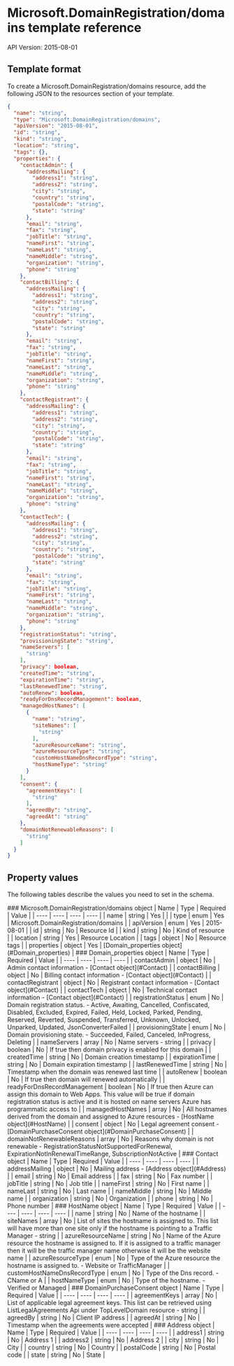 # Microsoft.DomainRegistration/domains template reference
API Version: 2015-08-01
## Template format

To create a Microsoft.DomainRegistration/domains resource, add the following JSON to the resources section of your template.

```json
{
  "name": "string",
  "type": "Microsoft.DomainRegistration/domains",
  "apiVersion": "2015-08-01",
  "id": "string",
  "kind": "string",
  "location": "string",
  "tags": {},
  "properties": {
    "contactAdmin": {
      "addressMailing": {
        "address1": "string",
        "address2": "string",
        "city": "string",
        "country": "string",
        "postalCode": "string",
        "state": "string"
      },
      "email": "string",
      "fax": "string",
      "jobTitle": "string",
      "nameFirst": "string",
      "nameLast": "string",
      "nameMiddle": "string",
      "organization": "string",
      "phone": "string"
    },
    "contactBilling": {
      "addressMailing": {
        "address1": "string",
        "address2": "string",
        "city": "string",
        "country": "string",
        "postalCode": "string",
        "state": "string"
      },
      "email": "string",
      "fax": "string",
      "jobTitle": "string",
      "nameFirst": "string",
      "nameLast": "string",
      "nameMiddle": "string",
      "organization": "string",
      "phone": "string"
    },
    "contactRegistrant": {
      "addressMailing": {
        "address1": "string",
        "address2": "string",
        "city": "string",
        "country": "string",
        "postalCode": "string",
        "state": "string"
      },
      "email": "string",
      "fax": "string",
      "jobTitle": "string",
      "nameFirst": "string",
      "nameLast": "string",
      "nameMiddle": "string",
      "organization": "string",
      "phone": "string"
    },
    "contactTech": {
      "addressMailing": {
        "address1": "string",
        "address2": "string",
        "city": "string",
        "country": "string",
        "postalCode": "string",
        "state": "string"
      },
      "email": "string",
      "fax": "string",
      "jobTitle": "string",
      "nameFirst": "string",
      "nameLast": "string",
      "nameMiddle": "string",
      "organization": "string",
      "phone": "string"
    },
    "registrationStatus": "string",
    "provisioningState": "string",
    "nameServers": [
      "string"
    ],
    "privacy": boolean,
    "createdTime": "string",
    "expirationTime": "string",
    "lastRenewedTime": "string",
    "autoRenew": boolean,
    "readyForDnsRecordManagement": boolean,
    "managedHostNames": [
      {
        "name": "string",
        "siteNames": [
          "string"
        ],
        "azureResourceName": "string",
        "azureResourceType": "string",
        "customHostNameDnsRecordType": "string",
        "hostNameType": "string"
      }
    ],
    "consent": {
      "agreementKeys": [
        "string"
      ],
      "agreedBy": "string",
      "agreedAt": "string"
    },
    "domainNotRenewableReasons": [
      "string"
    ]
  }
}
```
## Property values

The following tables describe the values you need to set in the schema.

<a id="Microsoft.DomainRegistration/domains" />
### Microsoft.DomainRegistration/domains object
|  Name | Type | Required | Value |
|  ---- | ---- | ---- | ---- |
|  name | string | Yes |  |
|  type | enum | Yes | Microsoft.DomainRegistration/domains |
|  apiVersion | enum | Yes | 2015-08-01 |
|  id | string | No | Resource Id |
|  kind | string | No | Kind of resource |
|  location | string | Yes | Resource Location |
|  tags | object | No | Resource tags |
|  properties | object | Yes | [Domain_properties object](#Domain_properties) |


<a id="Domain_properties" />
### Domain_properties object
|  Name | Type | Required | Value |
|  ---- | ---- | ---- | ---- |
|  contactAdmin | object | No | Admin contact information - [Contact object](#Contact) |
|  contactBilling | object | No | Billing contact information - [Contact object](#Contact) |
|  contactRegistrant | object | No | Registrant contact information - [Contact object](#Contact) |
|  contactTech | object | No | Technical contact information - [Contact object](#Contact) |
|  registrationStatus | enum | No | Domain registration status. - Active, Awaiting, Cancelled, Confiscated, Disabled, Excluded, Expired, Failed, Held, Locked, Parked, Pending, Reserved, Reverted, Suspended, Transferred, Unknown, Unlocked, Unparked, Updated, JsonConverterFailed |
|  provisioningState | enum | No | Domain provisioning state. - Succeeded, Failed, Canceled, InProgress, Deleting |
|  nameServers | array | No | Name servers - string |
|  privacy | boolean | No | If true then domain privacy is enabled for this domain |
|  createdTime | string | No | Domain creation timestamp |
|  expirationTime | string | No | Domain expiration timestamp |
|  lastRenewedTime | string | No | Timestamp when the domain was renewed last time |
|  autoRenew | boolean | No | If true then domain will renewed automatically |
|  readyForDnsRecordManagement | boolean | No | If true then Azure can assign this domain to Web Apps. This value will be true if domain registration status is active and it is hosted on name servers Azure has programmatic access to |
|  managedHostNames | array | No | All hostnames derived from the domain and assigned to Azure resources - [HostName object](#HostName) |
|  consent | object | No | Legal agreement consent - [DomainPurchaseConsent object](#DomainPurchaseConsent) |
|  domainNotRenewableReasons | array | No | Reasons why domain is not renewable - RegistrationStatusNotSupportedForRenewal, ExpirationNotInRenewalTimeRange, SubscriptionNotActive |


<a id="Contact" />
### Contact object
|  Name | Type | Required | Value |
|  ---- | ---- | ---- | ---- |
|  addressMailing | object | No | Mailing address - [Address object](#Address) |
|  email | string | No | Email address |
|  fax | string | No | Fax number |
|  jobTitle | string | No | Job title |
|  nameFirst | string | No | First name |
|  nameLast | string | No | Last name |
|  nameMiddle | string | No | Middle name |
|  organization | string | No | Organization |
|  phone | string | No | Phone number |


<a id="HostName" />
### HostName object
|  Name | Type | Required | Value |
|  ---- | ---- | ---- | ---- |
|  name | string | No | Name of the hostname |
|  siteNames | array | No | List of sites the hostname is assigned to. This list will have more than one site only if the hostname is pointing to a Traffic Manager - string |
|  azureResourceName | string | No | Name of the Azure resource the hostname is assigned to. If it is assigned to a traffic manager then it will be the traffic manager name otherwise it will be the website name |
|  azureResourceType | enum | No | Type of the Azure resource the hostname is assigned to. - Website or TrafficManager |
|  customHostNameDnsRecordType | enum | No | Type of the Dns record. - CName or A |
|  hostNameType | enum | No | Type of the hostname. - Verified or Managed |


<a id="DomainPurchaseConsent" />
### DomainPurchaseConsent object
|  Name | Type | Required | Value |
|  ---- | ---- | ---- | ---- |
|  agreementKeys | array | No | List of applicable legal agreement keys. This list can be retrieved using ListLegalAgreements Api under TopLevelDomain resource - string |
|  agreedBy | string | No | Client IP address |
|  agreedAt | string | No | Timestamp when the agreements were accepted |


<a id="Address" />
### Address object
|  Name | Type | Required | Value |
|  ---- | ---- | ---- | ---- |
|  address1 | string | No | Address 1 |
|  address2 | string | No | Address 2 |
|  city | string | No | City |
|  country | string | No | Country |
|  postalCode | string | No | Postal code |
|  state | string | No | State |

